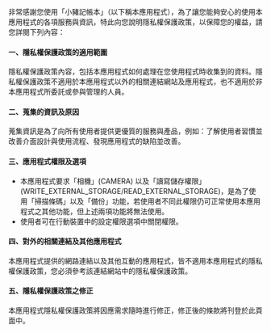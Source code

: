 
非常感謝您使用「小豬記帳本」（以下稱本應用程式），為了讓您能夠安心的使用本應用程式的各項服務與資訊，特此向您說明隱私權保護政策，以保障您的權益，請您詳閱下列內容：

#### 一、隱私權保護政策的適用範圍  

隱私權保護政策內容，包括本應用程式如何處理在您使用程式時收集到的資料。隱私權保護政策不適用於本應用程式以外的相關連結網站及應用程式，也不適用於非本應用程式所委託或參與管理的人員。

#### 二、蒐集的資訊及原因

蒐集資訊是為了向所有使用者提供更優質的服務與產品，例如：了解使用者習慣並改善介面設計與使用流程、發現應用程式的缺陷並改善。

#### 三、應用程式權限及選項

* 本應用程式要求「相機」(CAMERA) 以及「讀寫儲存權限」(WRITE_EXTERNAL_STORAGE/READ_EXTERNAL_STORAGE)，是為了使用「掃描條碼」以及「備份」功能，若使用者不同此權限仍可正常使用本應用程式之其他功能，但上述兩項功能將無法使用。
* 使用者可在行動裝置中的設定權限選項中關閉權限。

#### 四、對外的相關連結及其他應用程式

本應用程式提供的網路連結以及其他互動的應用程式，皆不適用本應用程式的隱私權保護政策，您必須參考該連結網站中的隱私權保護政策。

#### 五、隱私權保護政策之修正

本應用程式隱私權保護政策將因應需求隨時進行修正，修正後的條款將刊登於此頁面中。
